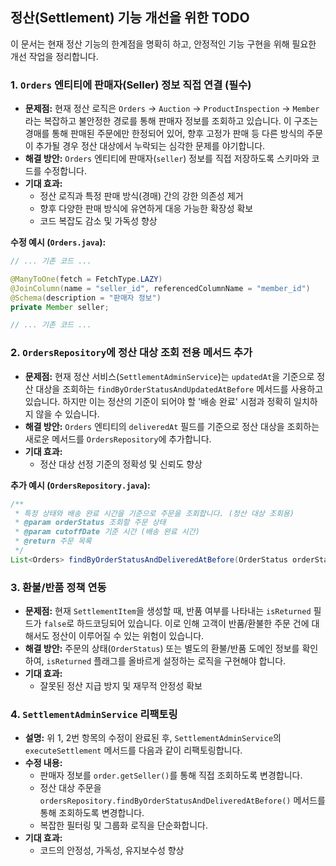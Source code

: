 ## 정산(Settlement) 기능 개선을 위한 TODO

이 문서는 현재 정산 기능의 한계점을 명확히 하고, 안정적인 기능 구현을 위해 필요한 개선 작업을 정리합니다.

### 1. `Orders` 엔티티에 판매자(Seller) 정보 직접 연결 (필수)

- **문제점:** 현재 정산 로직은 `Orders` -> `Auction` -> `ProductInspection` -> `Member` 라는 복잡하고 불안정한 경로를 통해 판매자 정보를 조회하고 있습니다. 이 구조는 경매를 통해 판매된 주문에만 한정되어 있어, 향후 고정가 판매 등 다른 방식의 주문이 추가될 경우 정산 대상에서 누락되는 심각한 문제를 야기합니다.
- **해결 방안:** `Orders` 엔티티에 판매자(`seller`) 정보를 직접 저장하도록 스키마와 코드를 수정합니다.
- **기대 효과:**
    - 정산 로직과 특정 판매 방식(경매) 간의 강한 의존성 제거
    - 향후 다양한 판매 방식에 유연하게 대응 가능한 확장성 확보
    - 코드 복잡도 감소 및 가독성 향상

**수정 예시 (`Orders.java`):**
```java
// ... 기존 코드 ...

@ManyToOne(fetch = FetchType.LAZY)
@JoinColumn(name = "seller_id", referencedColumnName = "member_id")
@Schema(description = "판매자 정보")
private Member seller;

// ... 기존 코드 ...
```

### 2. `OrdersRepository`에 정산 대상 조회 전용 메서드 추가

- **문제점:** 현재 정산 서비스(`SettlementAdminService`)는 `updatedAt`을 기준으로 정산 대상을 조회하는 `findByOrderStatusAndUpdatedAtBefore` 메서드를 사용하고 있습니다. 하지만 이는 정산의 기준이 되어야 할 '배송 완료' 시점과 정확히 일치하지 않을 수 있습니다.
- **해결 방안:** `Orders` 엔티티의 `deliveredAt` 필드를 기준으로 정산 대상을 조회하는 새로운 메서드를 `OrdersRepository`에 추가합니다.
- **기대 효과:**
    - 정산 대상 선정 기준의 정확성 및 신뢰도 향상

**추가 예시 (`OrdersRepository.java`):**
```java
/**
 * 특정 상태와 배송 완료 시간을 기준으로 주문을 조회합니다. (정산 대상 조회용)
 * @param orderStatus 조회할 주문 상태
 * @param cutoffDate 기준 시간 (배송 완료 시간)
 * @return 주문 목록
 */
List<Orders> findByOrderStatusAndDeliveredAtBefore(OrderStatus orderStatus, LocalDateTime cutoffDate);
```

### 3. 환불/반품 정책 연동

- **문제점:** 현재 `SettlementItem`을 생성할 때, 반품 여부를 나타내는 `isReturned` 필드가 `false`로 하드코딩되어 있습니다. 이로 인해 고객이 반품/환불한 주문 건에 대해서도 정산이 이루어질 수 있는 위험이 있습니다.
- **해결 방안:** 주문의 상태(`OrderStatus`) 또는 별도의 환불/반품 도메인 정보를 확인하여, `isReturned` 플래그를 올바르게 설정하는 로직을 구현해야 합니다.
- **기대 효과:**
    - 잘못된 정산 지급 방지 및 재무적 안정성 확보

### 4. `SettlementAdminService` 리팩토링

- **설명:** 위 1, 2번 항목의 수정이 완료된 후, `SettlementAdminService`의 `executeSettlement` 메서드를 다음과 같이 리팩토링합니다.
- **수정 내용:**
    - 판매자 정보를 `order.getSeller()`를 통해 직접 조회하도록 변경합니다.
    - 정산 대상 주문을 `ordersRepository.findByOrderStatusAndDeliveredAtBefore()` 메서드를 통해 조회하도록 변경합니다.
    - 복잡한 필터링 및 그룹화 로직을 단순화합니다.
- **기대 효과:**
    - 코드의 안정성, 가독성, 유지보수성 향상
